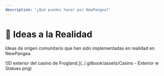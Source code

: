 ```yaml
---
description: '¿Qué puedes hacer por NewPangea?'
---
```


# 🧠 Ideas a la Realidad

Ideas de origen comunitario que han sido implementadas en realidad en NewPangea.&#x20;

![El exterior del casino de Frogland.](../.gitbook/assets/Casino - Exterior w Statues.png)
